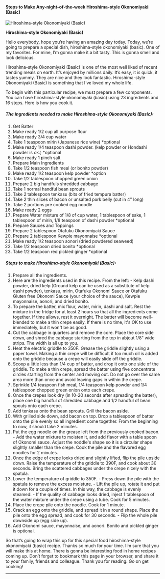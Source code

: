             

#### Steps to Make Any-night-of-the-week Hiroshima-style Okonomiyaki (Basic)

![Hiroshima-style Okonomiyaki (Basic)](https://img-global.cpcdn.com/recipes/71786aa04daeeb38/751x532cq70/hiroshima-style-okonomiyaki-basic-recipe-main-photo.jpg)

**Hiroshima-style Okonomiyaki (Basic)**

Hello everybody, hope you’re having an amazing day today. Today, we’re going to prepare a special dish, hiroshima-style okonomiyaki (basic). One of my favorites. For mine, I’m gonna make it a bit tasty. This is gonna smell and look delicious.

Hiroshima-style Okonomiyaki (Basic) is one of the most well liked of recent trending meals on earth. It’s enjoyed by millions daily. It’s easy, it is quick, it tastes yummy. They are nice and they look fantastic. Hiroshima-style Okonomiyaki (Basic) is something that I’ve loved my whole life.

To begin with this particular recipe, we must prepare a few components. You can have hiroshima-style okonomiyaki (basic) using 23 ingredients and 16 steps. Here is how you cook it.

##### The ingredients needed to make Hiroshima-style Okonomiyaki (Basic):

1.  Get Batter
2.  Make ready 1/2 cup all purpose flour
3.  Make ready 3/4 cup water
4.  Take 1 teaspoon mirin (Japanese rice wine) \*optional
5.  Make ready 1/4 teaspoon dashi powder. (kelp powder or Hondashi powder is ok.) \*optional
6.  Make ready 1 pinch salt
7.  Prepare Main Ingredients
8.  Take 1/2 teaspoon fish meal (or bonito powder)
9.  Make ready 1/2 teaspoon kelp powder \*option
10.  Take 1/2 tablespoon chopped green onion
11.  Prepare 2 big handfuls shredded cabbage
12.  Take 1 normal handful bean sprouts
13.  Take 2 tablespoon tenkasu (bits of fried tempura batter)
14.  Take 2 thin slices of bacon or unsalted pork belly (cut in 4" long)
15.  Take 2 portions pre cooked egg noodle
16.  Make ready 2 eggs
17.  Prepare Water mixture of 1/8 of cup water, 1 tablespoon of sake, 1 tablespoon of mirin, 1/8 teaspoon of dashi powder \*optional
18.  Prepare Sauces and Toppings
19.  Prepare 2 tablespoon Otafuku Okonomiyaki Sauce
20.  Prepare 2 tablespoon Kewpie mayonnaise \*optional
21.  Make ready 1/2 teaspoon aonori (dried powdered seaweed)
22.  Take 1/2 teaspoon dried bonito \*optional
23.  Take 1/2 teaspoon red pickled ginger \*optional

##### Steps to make Hiroshima-style Okonomiyaki (Basic):

1.  Prepare all the ingredients.
2.  Here are the ingredients used in this recipe. From the left: - Kelp dashi powder, dried kelp (Ground kelp can be used as a substitute of kelp dashi powder), tenkasu, mirin, Otafuku Okonomi Sauce or Otafuku Gluten free Okonomi Sauce (your choice of the sauce), Kewpie mayonnaise, aonori, and dried bonito.
3.  To prepare the batter, mix flour, water, mirin, dashi and salt. Rest the mixture in the fridge for at least 2 hours so that all the ingredients come together. If time allows, rest it overnight. The batter will become well-blended to make a thin crepe easily. If there is no time, it's OK to use immediately, but it won't be as good.
4.  Cut the cabbage in quarters and remove the core. Place the core side down, and shred the cabbage starting from the top in abjout 1/8" wide strips. The width is all up to you.
5.  Heat the electric griddle to 350F. Grease the griddle slightly using a paper towel. Making a thin crepe will be difficult if too much oil is added onto the griddle because a crepe will easily slide off the griddle.
6.  Scoop a little less than 1/4 cup of batter, and drop it onto one side of the griddle. To make a thin crepe, spread the batter using five concentrate circles starting from the center and moving out. Do not go over the same area more than once and avoid leaving gaps in within the crepe.
7.  Sprinkle 1/4 teaspoon fish meal, 1/4 teaspoon kelp powder and 1/4 tablespoon chopped green onion onto each crepe.
8.  Once the crepes look dry (in 10-20 seconds after spreading the batter), place one big handful of shredded cabbage and 1/2 handful of bean spouts onto each crepe.
9.  Add tenkasu onto the bean sprouts. Grill the bacon aside.
10.  With grilled side down, add bacon on top. Drop a tablespoon of batter onto the pile evenly so all ingredient come together. From the beginning to now, it should take 2 minutes.
11.  Put the egg noodle on the grease left from the previously cooked bacon. - Add the water mixture to moisten it, and add flavor with a table spoon of Okonomi sauce. Adjust the noddle's shape so it is a circular shape slightly smaller than the crepe. Cook the pile and the flavored egg noodles for 2 minutes.
12.  Once the edge of crepe looks dried and slightly lifted, flip the pile upside down. Raise the temperature of the griddle to 390F, and cook about 30 seconds. Bring the scattered cabbages under the crepe nicely with the spatula.
13.  Lower the temperature of griddle to 350F. - Press down the pile with the spatula to remove the excess moisture. - Lift the pile up, rotate it and put it down for a couple of times. In this way, the cabbage is evenly steamed. - If the quality of cabbage looks dried, inject 1 tablespoon of the water mixture under the crepe using a tube. Cook for 5 minutes.
14.  Place the crepe pile onto the noodle. Cook for 1 minute.
15.  Crack an egg onto the griddle, and spread it in a round shape. Place the pile onto the egg spread, and cook for 30 seconds. - Flip the whole pile downside up (egg side up).
16.  Add Okonomi sauce, mayonnaise, and aonori. Bonito and pickled ginger is optional.

So that’s going to wrap this up for this special food hiroshima-style okonomiyaki (basic) recipe. Thanks so much for your time. I’m sure that you will make this at home. There is gonna be interesting food in home recipes coming up. Don’t forget to bookmark this page in your browser, and share it to your family, friends and colleague. Thank you for reading. Go on get cooking!

* * *